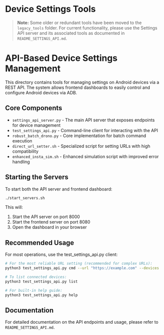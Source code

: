 # Device Settings Tools

> **Note:** Some older or redundant tools have been moved to the `legacy_tools` folder. For current functionality, please use the Settings API server and its associated tools as documented in `README_SETTINGS_API.md`.

# API-Based Device Settings Management

This directory contains tools for managing settings on Android devices via a REST API. The system allows frontend dashboards to easily control and configure Android devices via ADB.

## Core Components

- `settings_api_server.py` - The main API server that exposes endpoints for device management
- `test_settings_api.py` - Command-line client for interacting with the API
- `robust_batch_drono.py` - Core implementation for batch command execution
- `direct_url_setter.sh` - Specialized script for setting URLs with high compatibility
- `enhanced_insta_sim.sh` - Enhanced simulation script with improved error handling

## Starting the Servers

To start both the API server and frontend dashboard:

```bash
./start_servers.sh
```

This will:
1. Start the API server on port 8000
2. Start the frontend server on port 8080
3. Open the dashboard in your browser

## Recommended Usage

For most operations, use the test_settings_api.py client:

```bash
# For the most reliable URL setting (recommended for complex URLs):
python3 test_settings_api.py cmd --url "https://example.com" --devices DEVICE_ID

# To list connected devices:
python3 test_settings_api.py list

# For built-in help guide:
python3 test_settings_api.py help
```

## Documentation

For detailed documentation on the API endpoints and usage, please refer to `README_SETTINGS_API.md`. 